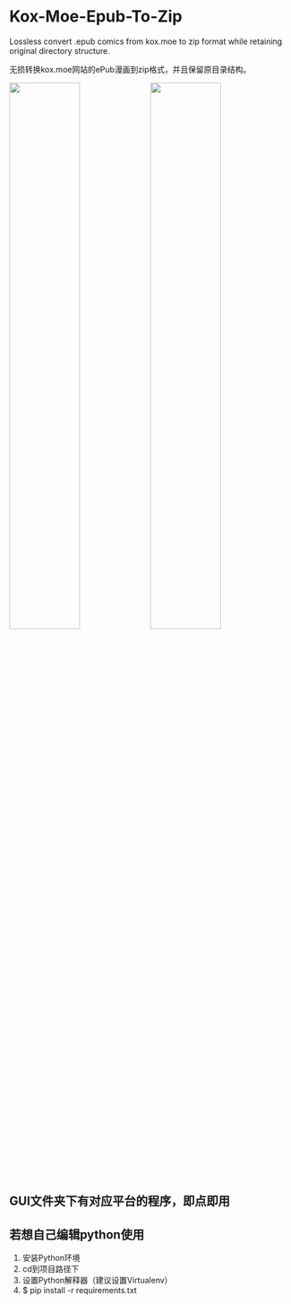 # Kox-Moe-Epub-To-Zip
Lossless convert .epub comics from kox.moe to zip format while retaining original directory structure.

无损转换kox.moe网站的ePub漫画到zip格式，并且保留原目录结构。

<img width="50%" src="https://github.com/Dean-Zheng/Kox-Moe-Epub-To-Zip/assets/23289381/320a749f-3450-4f19-9bfd-0b8969e6b234"/><img width="50%" src="https://github.com/Dean-Zheng/Kox-Moe-Epub-To-Zip/assets/23289381/bf26c0cf-c80f-4124-b4ba-3007e774fc9c"/>


## GUI文件夹下有对应平台的程序，即点即用
## 若想自己编辑python使用
1. 安装Python环境
2. cd到项目路径下
3. 设置Python解释器（建议设置Virtualenv）
4. $ pip install -r requirements.txt
